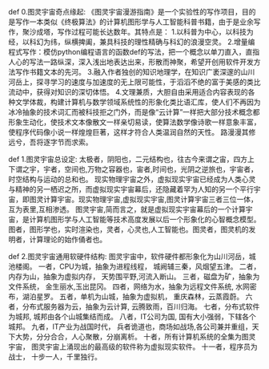 def 0.图灵宇宙奇点缘起:
《图灵宇宙漫游指南》是一个实验性的写作项目，目的是写作一本类似《终极算法》的计算机图形学与人工智能科普书籍，由于是业余写作，聚沙成塔，写作过程可能长达数年。其特点是：
1.以科普为中心，以科技为经，以科幻为纬，纵横捭阖，兼具科技的理性精确与科幻的浪漫空灵。
2.增量编程式写作：模仿python编程语言的函数def的写法，把一个概念以单刀直入，直指人心的写法一路纵深，深入浅出地表达出来，形散而神聚，希望开创用软件开发方法写作书籍文本的先河。
3.融入作者独创的知识地理学，在知识广袤深邃的山川河岳上，探寻学习的速度与加速度的无上限可能性，于滔滔不绝的富于美感的类比流动中，获得对知识的深切体悟。
4.文理兼质，大胆自由采用适合内容表现的各种文学体裁，构建计算机与数学领域系统性的形象化类比语汇库，使人们不再因为冰冷抽象的技术词汇而被科技拒之门外，而是像“云计算”一样把大部分技术概念都形象生动化，使技术文本像散文一样亲切易读，使算法数学像诗歌一样意象丰富，使程序代码像小说一样煌煌巨著，这样才符合人类温润自然的天性。
路漫漫其修远兮，吾将逐字节而求索。

def 1.图灵宇宙总设定:
太极者，阴阳也，二元结构也，往古今来谓之宙，四方上下谓之宇，宇者，空间也,万物之容器也，宙者,时间也，光阴之逆旅也，宇宙者，时空结构与运动的总和也。
现实物理宇宙之外，虚拟现实宇宙已经成为人类心灵与精神的另一栖迟之所，而虚拟现实宇宙幕后，还隐藏着罕为人知的另一个平行宇宙，即图灵计算宇宙。现实物理宇宙,虚拟现实宇宙,图灵计算宇宙三者三位一体，互为表里,互相渗透。
图灵宇宙,简而言之，就是虚拟现实宇宙幕后的一个计算宇宙，是计算机图形学与人工智能等技术高度发展以后一个形象化的心智概念模型。图者，图形学也，实时渲染也，灵者，心灵也,人工智能也。图灵者，图灵机的发明者，计算理论的始作俑者也。

def 2.图灵宇宙通用软硬件结构:
图灵宇宙中，软件硬件都形象化为山川河岳，城池楼阁。
一者，CPU为城，抽象为进程线程，
城阙辅三秦，风烟望五津。
二者，内存为山，抽象为虚拟内存，
天势围平野,河流入断山。
三者，磁盘为矿，抽象为文件系统，
金生丽水,玉出昆冈。
四者，网络为水，抽象为远程文件系统,
水网密布，湖泊星罗。
五者，单机为山城，抽象为虚拟机，
重庆森林，云蒸霞蔚。
六者，分布式服务器为云，抽象为云计算,
云腾致雨，百川归海。
七者，分布式软件为城邦,
城邦由各个山城集结而成。
八者，IT公司为国,
国有大小强弱，下辖各个城邦。
九者，IT产业为战国时代，
兵者诡道也，商场如战场,各公司兼并重组，天下大势，分分合合，人心聚散，分崩离析。
十者，所有计算机系统的全集为图灵宇宙，
图灵宇宙上涌现出的最高级的软件称为虚拟现实软件。
十一者，程序员为战士，
十步一人，千里独行。